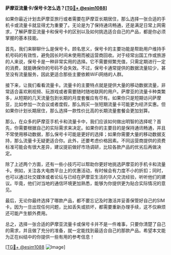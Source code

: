 **萨摩亚流量卡/保号卡怎么选？[[TG💪+ @esim1088](https://t.me/s/esim1088)]**

如果你最近计划去萨摩亚旅行或者需要在萨摩亚长期居住，那么选择一张合适的手机卡或流量卡就显得尤为重要了。无论是为了保持通讯畅通，还是满足日常上网需求，了解萨摩亚流量卡和保号卡的区别以及如何挑选适合自己的产品，都是你必须掌握的基本技能。

首先，我们来聊聊什么是保号卡。顾名思义，保号卡的主要功能是帮助用户维持手机号码的有效性，避免因长时间未使用而被运营商回收。对于经常出国工作或旅游的人来说，保号卡是一种非常实用的选择。它不需要频繁充值，只需定期进行一定的消费，就能确保你的号码不会失效。不过，保号卡通常提供的数据流量较少，甚至没有流量服务，因此更适合那些主要依赖WiFi网络的人群。

接下来，让我们看看流量卡。流量卡的主要特点就是提供大量的移动数据流量，非常适合喜欢刷视频、玩游戏或者需要随时随地联网的用户。萨摩亚的流量卡种类繁多，从短期的几天流量包到长期的月度套餐应有尽有。如果你只是短期访问萨摩亚，比如参加一次会议或者度假，那么购买一张短期流量卡可能更为经济实惠。但如果你计划长期居住，那么选择一款性价比高的长期流量套餐会更加划算。

那么，在众多的萨摩亚手机卡和流量卡中，我们应该如何做出明智的选择呢？首先，你需要根据自己的实际需求来决定。如果你的主要目的是保持通讯畅通，并且不常使用移动数据，那么保号卡可能是更好的选择；如果你需要大量的移动数据支持，那么流量卡无疑更适合你。此外，还要考虑价格因素。不同运营商提供的资费标准可能会有很大差异，建议提前做好市场调研，比较各款产品的优劣后再做决定。

除了上述两个方面，还有一些小技巧可以帮助你更好地挑选萨摩亚的手机卡和流量卡。例如，关注各大电商平台上的优惠活动，有时候会有力度不小的折扣；同时，也可以通过社交媒体或者论坛与已经在萨摩亚生活的华人交流经验，听听他们的建议。毕竟，他们对当地的通信环境更加熟悉，能够为你提供更为贴合实际情况的意见。

最后，无论你最终选择了哪款产品，都不要忘记及时激活并妥善保管好自己的SIM卡。因为一旦出现任何问题，比如丢失或损坏，都需要重新办理手续，这不仅麻烦还可能产生额外费用。

总之，选择一张合适的萨摩亚流量卡或保号卡并不是一件难事，只要你清楚了自己的需求，并且做了充分的准备，就一定能找到最适合自己的那款产品。希望本文能为正在纠结中的你提供一些有用的参考信息！

[[TG💪+ @esim1088](https://t.me/s/esim1088) ![Image](https://i.postimg.cc/4NQfJmqS/Snipaste-2025-05-13-00-14-12.png)]